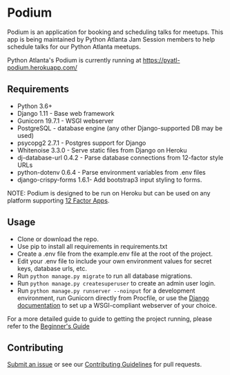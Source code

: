 # Podium #

Podium is an application for booking and scheduling talks for meetups.  This
app is being maintained by Python Atlanta Jam Session members to help schedule
 talks for our Python Atlanta meetups.

Python Atlanta's Podium is currently running at
https://pyatl-podium.herokuapp.com/

## Requirements ##
- Python 3.6+
- Django 1.11 - Base web framework
- Gunicorn 19.7.1 - WSGI webserver
- PostgreSQL - database engine (any other Django-supported DB may be used)
- psycopg2 2.7.1 - Postgres support for Django
- Whitenoise 3.3.0 - Serve static files from Django on Heroku
- dj-database-url 0.4.2 - Parse database connections from 12-factor style URLs 
- python-dotenv 0.6.4 - Parse environment variables from .env files
- django-crispy-forms 1.6.1- Add bootstrap3 input styling to forms.

NOTE:  Podium is designed to be run on Heroku but can be used on any platform
supporting [12 Factor Apps](https://12factor.net/).

## Usage ##
- Clone or download the repo.
- Use pip to install all requirements in requirements.txt
- Create a .env file from the example.env file at the root of the project.
- Edit your .env file to include your own environment values for secret keys,
database urls, etc.
- Run `python manage.py migrate` to run all database migrations.
- Run `python manage.py createsuperuser` to create an admin user login.
- Run `python manage.py runserver --noinput` for a development environment, run
Gunicorn directly from Procfile, or use the [Django documentation](
https://docs.djangoproject.com/en/1.11/howto/deployment/wsgi/) to set up a
WSGI-compliant webserver of your choice.

For a more detailed guide to guide to getting the project running, please
refer to the [Beginner's Guide]( BEGINNERS.md#getting-the-project-running)

## Contributing ##
[Submit an issue](https://github.com/pyatl/podium-django/issues) or see our
 [Contributing Guidelines](CONTRIBUTING.md) for pull requests.
